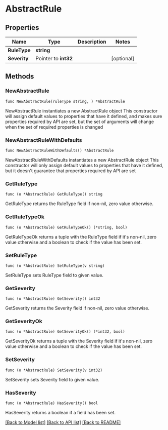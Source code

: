 # AbstractRule

## Properties

Name | Type | Description | Notes
------------ | ------------- | ------------- | -------------
**RuleType** | **string** |  | 
**Severity** | Pointer to **int32** |  | [optional] 

## Methods

### NewAbstractRule

`func NewAbstractRule(ruleType string, ) *AbstractRule`

NewAbstractRule instantiates a new AbstractRule object
This constructor will assign default values to properties that have it defined,
and makes sure properties required by API are set, but the set of arguments
will change when the set of required properties is changed

### NewAbstractRuleWithDefaults

`func NewAbstractRuleWithDefaults() *AbstractRule`

NewAbstractRuleWithDefaults instantiates a new AbstractRule object
This constructor will only assign default values to properties that have it defined,
but it doesn't guarantee that properties required by API are set

### GetRuleType

`func (o *AbstractRule) GetRuleType() string`

GetRuleType returns the RuleType field if non-nil, zero value otherwise.

### GetRuleTypeOk

`func (o *AbstractRule) GetRuleTypeOk() (*string, bool)`

GetRuleTypeOk returns a tuple with the RuleType field if it's non-nil, zero value otherwise
and a boolean to check if the value has been set.

### SetRuleType

`func (o *AbstractRule) SetRuleType(v string)`

SetRuleType sets RuleType field to given value.


### GetSeverity

`func (o *AbstractRule) GetSeverity() int32`

GetSeverity returns the Severity field if non-nil, zero value otherwise.

### GetSeverityOk

`func (o *AbstractRule) GetSeverityOk() (*int32, bool)`

GetSeverityOk returns a tuple with the Severity field if it's non-nil, zero value otherwise
and a boolean to check if the value has been set.

### SetSeverity

`func (o *AbstractRule) SetSeverity(v int32)`

SetSeverity sets Severity field to given value.

### HasSeverity

`func (o *AbstractRule) HasSeverity() bool`

HasSeverity returns a boolean if a field has been set.


[[Back to Model list]](../README.md#documentation-for-models) [[Back to API list]](../README.md#documentation-for-api-endpoints) [[Back to README]](../README.md)


